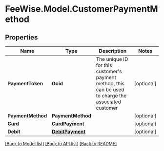 # FeeWise.Model.CustomerPaymentMethod

## Properties

Name | Type | Description | Notes
------------ | ------------- | ------------- | -------------
**PaymentToken** | **Guid** | The unique ID for this customer&#39;s payment method, this can be used to charge the associated customer | [optional] 
**PaymentMethod** | **PaymentMethod** |  | [optional] 
**Card** | [**CardPayment**](CardPayment.md) |  | [optional] 
**Debit** | [**DebitPayment**](DebitPayment.md) |  | [optional] 

[[Back to Model list]](../README.md#documentation-for-models) [[Back to API list]](../README.md#documentation-for-api-endpoints) [[Back to README]](../README.md)


